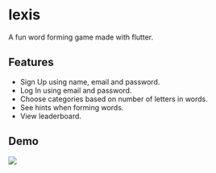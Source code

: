 # lexis

A fun word forming game made with flutter.


## Features

- Sign Up using name, email and password.
- Log In using email and password.
- Choose categories based on number of letters in words.
- See hints when forming words.
- View leaderboard.


  
## Demo

![ ](images/Demo.gif)
  


  
